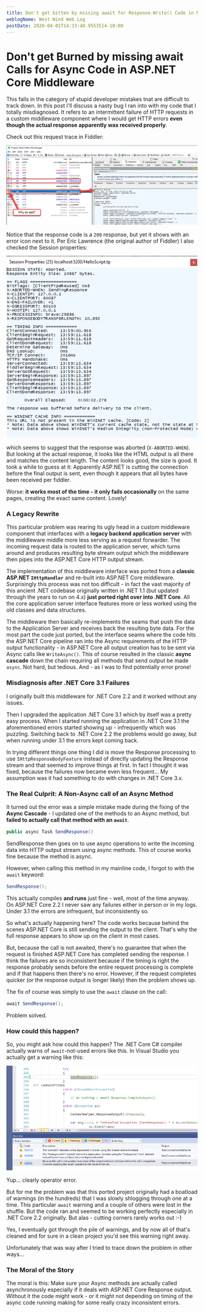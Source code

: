 ```yaml
---
title: Don't get bitten by missing await for Response.Write() Code in Middleware
weblogName: West Wind Web Log
postDate: 2020-04-01T14:33:48.9553514-10:00
---
```

# Don't get Burned by missing await Calls for Async Code in ASP.NET Core Middleware

This falls in the category of stupid developer mistakes tnat are difficult to track down. In this post I'll discuss a nasty bug I ran into with my code that I totally misdiagnosed. It refers to an intermittent failure of HTTP requests in a custom middleware component where I would get HTTP errors **even though the actual response apparently was received properly**.

 Check out this request trace in Fiddler:

![](HttpFailures.png)

Notice that the response code is a `200` response, but yet it shows with an error icon next to it. Per Eric Lawrence (the original author of Fiddler) I also checked the Session properties:

![](HttpFailureDetail.png)

which seems to suggest that the response was aborted (`X-ABORTED-WHEN`). But looking at the actual response, it looks like the HTML output is all there and matches the content length. The content looks good, the size is good. It took a while to guess at it: Apparently ASP.NET is cutting the connection before the final output is sent, even though it appears that all bytes have been received per fiddler.

Worse: **it works most of the time - it only fails occasionally** on the same pages, creating the exact same content. Lovely!

### A Legacy Rewrite
This particular problem was rearing its ugly head in a custom middleware component that interfaces with a **legacy backend application server** with the middleware middle more less serving as a request forwarder. The incoming request data is routed to the application server, which turns around and produces resulting byte stream output which the middleware then pipes into the ASP.NET Core HTTP output stream.  

The implementation of this middleware interface was ported from a **classic ASP.NET `IHttpHandler`** and re-built into ASP.NET Core middleware. Surprisingly this process was not too difficult - in fact the vast majority of this ancient .NET codebase originally written in .NET 1.1 (but updated through the years to run on 4.x) **just ported right over into .NET Core**. All the core application server interface features more or less worked using the old classes and data structures.

The middleware then basically re-implements the seams that push the data to the Application Server and receives back the resulting byte data. For the most part the code just ported, but the interface seams where the code hits the ASP.NET Core pipeline ran into the Async requirements of the HTTP output functionality - in ASP.NET Core all output creation has to be sent via Async calls like `WriteAsync()`. This of course resulted in the classic **async cascade** down the chain requiring all methods that send output be made `async`. Not hard, but tedious. And - as I was to find potentially error prone!

### Misdiagnosis after .NET Core 3.1 Failures
I originally built this middleware for .NET Core 2.2 and it worked without any issues. 

Then I upgraded the application .NET Core 3.1 which by itself was a pretty easy process. When I started running the application in .NET Core 3.1 the aforementioned errors started showing up - infrequently which was puzzling. Switching back to .NET Core 2.2 the problems would go away, but when running under 3.1 the errors kept coming back.

In trying different things one thing I did is move the Response processing to use `IHttpResponseBodyFeature` instead of directly updating the Response stream and that seemed to improve things at first. In fact I thought it was fixed, because the failures now became even less frequent... My assumption was it had something to do with changes in .NET Core 3.x.

### The Real Culprit: A Non-Async call of an Async Method
It turned out the error was a simple mistake made during the fixing of the **Async Cascade** - I updated one of the methods to an Async method, but **failed to actually call that method with an `await`**. 

```cs
public async Task SendResponse()
```

SendResponse then goes on to use async operations to write the incoming data into HTTP output stream using async methods. This of course works fine because the method is async.

However, when calling this method in my mainline code, I forgot to with the `await` keyword:

```cs
SendResponse();
```

This actually compiles **and runs** just fine - well, most of the time anyway. On ASP.NET Core 2.2 I never saw any failures either in person or in my logs. Under 3.1 the errors are infrequent, but inconsistently so.

So what's actually happening here? The code works because behind the scenes ASP.NET Core is still sending the output to the client. That's why the full response appears to show up on the client in most cases.

But, because the call is not awaited, there's no guarantee that when the request is finished ASP.NET Core has completed sending the response. I think the failures are so inconsistent because if the timing is right the response probably sends before the entire request processing is complete and if that happens then there's no error. However, if the request completes quicker (or the response output is longer likely) then the problem shows up.

The fix of course was simply to use the `await` clause on the call:

```cs
await SendResponse();
```

Problem solved.

### How could this happen?
So, you might ask how could this happen? The .NET Core C# compiler actually warns of  `await`-not-used errors like this. In Visual Studio you actually get a warning like this:

![](AwaitWarningInVisualStudio.png)

Yup... clearly operator error. 

But for me the problem was that this ported project originally had a boatload of warnings (in the hundreds) that I was slowly shlogging through one at a time. This particular `await` warning and a couple of others were lost in the shuffle. But the code ran and seemed to be working perfectly especially in .NET Core 2.2 originally. But alas - cutting corners rarely works out :-)

Yes, I eventually got through the pile of warnings, and by now all of that's cleaned and for sure in a clean project you'd see this warning right away.

Unfortunately that was way after I tried to trace down the problem in other ways...

### The Moral of the Story
The moral is this: Make sure your Async methods are actually called asynchronously especially if it deals with ASP.NET Core Response output. Without it the code might work - or it might not depending on timing of the async code running making for some really crazy inconsistent errors.



